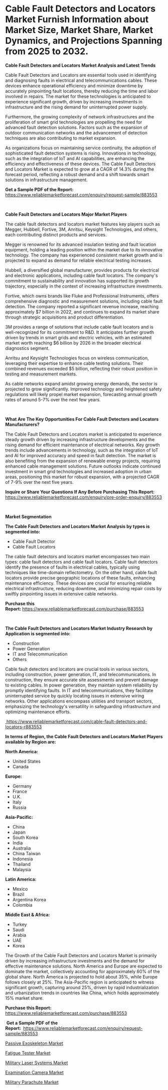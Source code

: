 <p><h1>Cable Fault Detectors and Locators Market Furnish Information about Market Size, Market Share, Market Dynamics, and Projections Spanning from 2025 to 2032.</h1></p><p><strong>Cable Fault Detectors and Locators Market Analysis and Latest Trends</strong></p>
<p><p>Cable Fault Detectors and Locators are essential tools used in identifying and diagnosing faults in electrical and telecommunications cables. These devices enhance operational efficiency and minimize downtime by accurately pinpointing fault locations, thereby reducing the time and labor involved in repairs. The market for these technologies is anticipated to experience significant growth, driven by increasing investments in infrastructure and the rising demand for uninterrupted power supply. </p><p>Furthermore, the growing complexity of network infrastructures and the proliferation of smart grid technologies are propelling the need for advanced fault detection solutions. Factors such as the expansion of outdoor communication networks and the advancement of detection techniques are also contributing to market expansion. </p><p>As organizations focus on maintaining service continuity, the adoption of sophisticated fault detection systems is rising. Innovations in technology, such as the integration of IoT and AI capabilities, are enhancing the efficiency and effectiveness of these devices. The Cable Fault Detectors and Locators Market is expected to grow at a CAGR of 14.3% during the forecast period, reflecting a robust demand and a shift towards smart solutions in infrastructure management.</p></p>
<p><strong>Get a Sample PDF of the Report:&nbsp;</strong> <a href="https://www.reliablemarketforecast.com/enquiry/request-sample/883553?utm_campaign=2447&utm_medium=2&utm_source=Github&utm_content=ia&utm_term=11042025&utm_id=cable-fault-detectors-and-locators">https://www.reliablemarketforecast.com/enquiry/request-sample/883553</a></p>
<p>&nbsp;</p>
<p><strong>Cable Fault Detectors and Locators Major Market Players</strong></p>
<p><p>The cable fault detectors and locators market features key players such as Megger, Hubbell, Fortive, 3M, Anritsu, Keysight Technologies, and others, each contributing distinct products and services.</p><p>Megger is renowned for its advanced insulation testing and fault location equipment, holding a leading position within the market due to its innovative technology. The company has experienced consistent market growth and is projected to expand as demand for reliable electrical testing increases. </p><p>Hubbell, a diversified global manufacturer, provides products for electrical and electronic applications, including cable fault locators. The company's commitment to sustainability and innovation has supported its growth trajectory, especially in the context of increasing infrastructure investments.</p><p>Fortive, which owns brands like Fluke and Professional Instruments, offers comprehensive diagnostic and measurement solutions, including cable fault detection. The company reported a significant revenue increase, reaching approximately $7 billion in 2022, and continues to expand its market share through strategic acquisitions and product differentiation.</p><p>3M provides a range of solutions that include cable fault locators and is well-recognized for its commitment to R&D. It anticipates further growth driven by trends in smart grids and electric vehicles, with an estimated market worth reaching $6 billion by 2026 in the broader electrical diagnostics segment.</p><p>Anritsu and Keysight Technologies focus on wireless communication, leveraging their expertise to enhance cable testing solutions. Their combined revenues exceeded $5 billion, reflecting their robust position in testing and measurement markets.</p><p>As cable networks expand amidst growing energy demands, the sector is projected to grow significantly. Improved technology and heightened safety regulations will likely propel market expansion, forecasting annual growth rates of around 5-7% over the next few years.</p></p>
<p>&nbsp;</p>
<p><strong>What Are The Key Opportunities For Cable Fault Detectors and Locators Manufacturers?</strong></p>
<p><p>The Cable Fault Detectors and Locators market is anticipated to experience steady growth driven by increasing infrastructure developments and the rising demand for efficient maintenance of electrical networks. Key growth trends include advancements in technology, such as the integration of IoT and AI for improved accuracy and speed in fault detection. The market is also benefiting from the expansion of renewable energy projects, requiring enhanced cable management solutions. Future outlooks indicate continued investment in smart grid technologies and increased adoption in urban areas, positioning this market for robust expansion, with a projected CAGR of 7-9% over the next five years.</p></p>
<p><strong>Inquire or Share Your Questions If Any Before Purchasing This Report:</strong> <a href="https://www.reliablemarketforecast.com/enquiry/pre-order-enquiry/883553?utm_campaign=2447&utm_medium=2&utm_source=Github&utm_content=ia&utm_term=11042025&utm_id=cable-fault-detectors-and-locators">https://www.reliablemarketforecast.com/enquiry/pre-order-enquiry/883553</a></p>
<p>&nbsp;</p>
<p><strong>Market Segmentation</strong></p>
<p><strong>The Cable Fault Detectors and Locators Market Analysis by types is segmented into:</strong></p>
<p><ul><li>Cable Fault Detector</li><li>Cable Fault Locators</li></ul></p>
<p><p>The cable fault detectors and locators market encompasses two main types: cable fault detectors and cable fault locators. Cable fault detectors identify the presence of faults in electrical cables, typically using techniques like time-domain reflectometry. On the other hand, cable fault locators provide precise geographic locations of these faults, enhancing maintenance efficiency. These devices are crucial for ensuring reliable electrical infrastructure, reducing downtime, and minimizing repair costs by swiftly pinpointing issues in extensive cable networks.</p></p>
<p><strong>Purchase this Report:&nbsp;</strong><a href="https://www.reliablemarketforecast.com/purchase/883553?utm_campaign=2447&utm_medium=2&utm_source=Github&utm_content=ia&utm_term=11042025&utm_id=cable-fault-detectors-and-locators">https://www.reliablemarketforecast.com/purchase/883553</a></p>
<p>&nbsp;</p>
<p><strong>The Cable Fault Detectors and Locators Market Industry Research by Application is segmented into:</strong></p>
<p><ul><li>Construction</li><li>Power Generation</li><li>IT and Telecommunication</li><li>Others</li></ul></p>
<p><p>Cable fault detectors and locators are crucial tools in various sectors, including construction, power generation, IT, and telecommunications. In construction, they ensure accurate site assessments and prevent damage to existing cables. In power generation, they maintain system reliability by promptly identifying faults. In IT and telecommunications, they facilitate uninterrupted service by quickly locating issues in extensive wiring networks. Other applications encompass utilities and transport sectors, emphasizing the technology's versatility in safeguarding infrastructure and optimizing maintenance efforts.</p></p>
<p><a href="https://www.reliablemarketforecast.com/cable-fault-detectors-and-locators-r883553?utm_campaign=2447&utm_medium=2&utm_source=Github&utm_content=ia&utm_term=11042025&utm_id=cable-fault-detectors-and-locators">&nbsp;https://www.reliablemarketforecast.com/cable-fault-detectors-and-locators-r883553</a></p>
<p><strong>In terms of Region, the Cable Fault Detectors and Locators Market Players available by Region are:</strong></p>
<p>
    <p> <strong> North America: </strong>
        <ul>
            <li>United States</li>
            <li>Canada</li>
        </ul>
        </p> 
    <p> <strong> Europe: </strong>
        <ul>
            <li>Germany</li>
            <li>France</li>
            <li>U.K.</li>
            <li>Italy</li>
            <li>Russia</li>
        </ul>
        </p> 
    <p> <strong> Asia-Pacific: </strong>
        <ul>
            <li>China</li>
            <li>Japan</li>
            <li>South Korea</li>
            <li>India</li>
            <li>Australia</li>
            <li>China Taiwan</li>
            <li>Indonesia</li>
            <li>Thailand</li>
            <li>Malaysia</li>
        </ul>
        </p> 
    <p> <strong> Latin America: </strong>
        <ul>
            <li>Mexico</li>
            <li>Brazil</li>
            <li>Argentina Korea</li>
            <li>Colombia</li>
        </ul>
        </p> 
    <p> <strong> Middle East & Africa: </strong>
        <ul>
            <li>Turkey</li>
            <li>Saudi</li>
            <li>Arabia</li>
            <li>UAE</li>
            <li>Korea</li>
        </ul>
    </p>
    </p>
<p><p>The Growth of the Cable Fault Detectors and Locators Market is primarily driven by increasing infrastructure investments and the demand for effective maintenance solutions. North America and Europe are expected to dominate the market, collectively accounting for approximately 60% of the global share. North America is projected to hold about 35%, while Europe follows closely at 25%. The Asia-Pacific region is anticipated to witness significant growth, capturing around 25%, driven by rapid industrialization and urbanization trends in countries like China, which holds approximately 15% market share.</p></p>
<p><strong>Purchase this Report: </strong><a href="https://www.reliablemarketforecast.com/purchase/883553?utm_campaign=2447&utm_medium=2&utm_source=Github&utm_content=ia&utm_term=11042025&utm_id=cable-fault-detectors-and-locators">https://www.reliablemarketforecast.com/purchase/883553</a></p>
<p>&nbsp;<strong>Get a Sample PDF of the Report:&nbsp;&nbsp;</strong><a href="https://www.reliablemarketforecast.com/enquiry/request-sample/883553?utm_campaign=2447&utm_medium=2&utm_source=Github&utm_content=ia&utm_term=11042025&utm_id=cable-fault-detectors-and-locators">https://www.reliablemarketforecast.com/enquiry/request-sample/883553</a></p>
<p><strong></strong></p>
<p><p><a href="https://www.linkedin.com/pulse/forecasted-growth-passive-exoskeleton-market-analyzing-trends-5llde?utm_campaign=2447&utm_medium=2&utm_source=Github&utm_content=ia&utm_term=11042025&utm_id=cable-fault-detectors-and-locators">Passive Exoskeleton Market</a></p><p><a href="https://www.linkedin.com/pulse/growth-potential-fatigue-tester-market-trend-analysis-forecasted-ufdme?utm_campaign=2447&utm_medium=2&utm_source=Github&utm_content=ia&utm_term=11042025&utm_id=cable-fault-detectors-and-locators">Fatigue Tester Market</a></p><p><a href="https://github.com/donkalucine10/Market-Research-Report-List-1/blob/main/military-laser-systems-market.md?utm_campaign=2447&utm_medium=2&utm_source=Github&utm_content=ia&utm_term=11042025&utm_id=cable-fault-detectors-and-locators">Military Laser Systems Market</a></p><p><a href="https://www.linkedin.com/pulse/comprehensive-assessment-examination-camera-markets-10-sxpce?utm_campaign=2447&utm_medium=2&utm_source=Github&utm_content=ia&utm_term=11042025&utm_id=cable-fault-detectors-and-locators">Examination Camera Market</a></p><p><a href="https://github.com/shrebasokib/Market-Research-Report-List-1/blob/main/military-parachute-market.md?utm_campaign=2447&utm_medium=2&utm_source=Github&utm_content=ia&utm_term=11042025&utm_id=cable-fault-detectors-and-locators">Military Parachute Market</a></p></p>